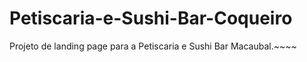 # Petiscaria-e-Sushi-Bar-Coqueiro

Projeto de landing page para a Petiscaria e Sushi Bar Macaubal.~~~~

